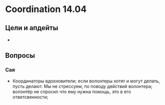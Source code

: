 # Coordination 14.04

## Цели и апдейты

* 
## Вопросы

### Сая

* Координаторы вдохновители; если волонтеры хотят и могут делать, пусть делают.                      Мы не стрессуем, по поводу действий волонтера; волонтёр не спросил что ему нужна помощь, это в его ответсвенности; 

